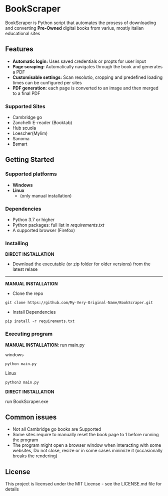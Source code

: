 # BookScraper

BookScraper is Python script that automates the prosess of downloading and converting **Pre-Owned** digital books from varius, mostly italian educational sites

## Features
- **Automatic login:** Uses saved credentials or propts for user input
- **Page scraping:** Automatically navigates through the book and generates a PDF
- **Customisable settings:** Scan resolutio, cropping and predefined loading times can be cunfigured per sites
- **PDF generation:** each page is converted to an image and then merged to a final PDF

### Supported Sites

- Cambridge go
- Zanchelli E-reader (Booktab)
- Hub scuola
- Loescher(Mylim)
- Sanoma
- Bsmart


## Getting Started
### Supported platforms
- **Windows**
- **Linux**
    - (only manual installation)
### Dependencies
- Python 3.7 or higher
- Python packages: full list in *requirements.txt*
- A supported browser (Firefox)

### Installing

**DIRECT INSTALLATION**
* Download the executable (or zip folder for older versions) from the latest relase
-------
**MANUAL INSTALLATION**
* Clone the repo
```
git clone https://github.com/My-Very-Original-Name/BookScraper.git
```
* Install Dependencies 
``` 
pip install -r requirements.txt
```


### Executing program

**MANUAL INSTALLATION**: run main.py 

windows
```
python main.py
``` 
Linux
```
python3 main.py
``` 
**DIRECT INSTALLATION**

run BookScraper.exe
## Common issues
* Not all Cambridge go books are Supported
* Some sites require to manually reset the book page to 1 before running the program
* The program might open a browser window when interacting with some websites, Do not close, resize or in some cases minimize it (occasionally breaks the rendering) 



## License

This project is licensed under the MIT License - see the LICENSE.md file for details


